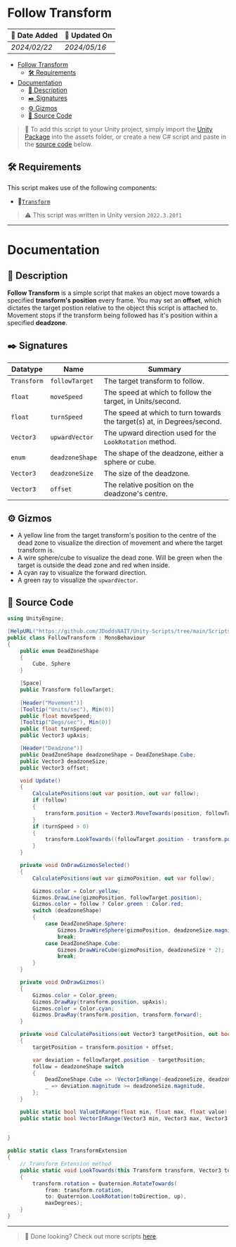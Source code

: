 # Follow Transform

| 📆 Date Added | 📆 Updated On |
|-|-|
|*2024/02/22*|*2024/05/16*|

- [Follow Transform](#follow-transform)
  - [🛠️ Requirements](#️-requirements)
- [Documentation](#documentation)
  - [📖 Description](#-description)
  - [✒️ Signatures](#️-signatures)
  - [⚙️ Gizmos](#️-gizmos)
  - [💾 Source Code](#-source-code)

> :paperclip: To add this script to your Unity project, simply import the [Unity Package](./followTransform.unitypackage) into the assets folder, or create a new C# script and paste in the [source code](#-source-code) below.

## 🛠️ Requirements

This script makes use of the following components:
- :link:[`Transform`][transform]

> :warning: This script was written in Unity version `2022.3.20f1`

---
# Documentation

## 📖 Description
**Follow Transform** is a simple script that makes an object move towards a specified **transform's position** every frame. You may set an **offset**, which dictates the target postion relative to the object this script is attached to. Movement stops if the transform being followed has it's position within a specified **deadzone**.

## ✒️ Signatures

| Datatype | Name | Summary |
|-|-|-|
| `Transform` | `followTarget` | The target transform to follow. |
| `float` | `moveSpeed` | The speed at which to follow the target, in Units/second. |
| `float` | `turnSpeed` | The speed at which to turn towards the target(s) at, in Degrees/second. |
| `Vector3` | `upwardVector` | The upward direction used for the `LookRotation` method. |
| `enum` | `deadzoneShape` | The shape of the deadzone, either a sphere or cube. |
| `Vector3` | `deadzoneSize` | The size of the deadzone. |
| `Vector3` | `offset` | The relative position on the deadzone's centre. |

## ⚙️ Gizmos
- A yellow line from the target transform's position to the centre of the dead zone to visualize the direction of movement and where the target transform is.  
- A wire sphere/cube to visualize the dead zone. Will be green when the target is outside the dead zone and red when inside.
- A cyan ray to visualize the forward direction.
- A green ray to visualize the `upwardVector`.

## 💾 Source Code
``` cs
using UnityEngine;

[HelpURL("https://github.com/JDoddsNAIT/Unity-Scripts/tree/main/Scripts/Follow-Transform")]
public class FollowTransform : MonoBehaviour
{
    public enum DeadZoneShape
    {
        Cube, Sphere
    }

    [Space]
    public Transform followTarget;
    
    [Header("Movement")]
    [Tooltip("Units/sec"), Min(0)]
    public float moveSpeed;
    [Tooltip("Degs/sec"), Min(0)]
    public float turnSpeed;
    public Vector3 upAxis;

    [Header("Deadzone")]
    public DeadZoneShape deadzoneShape = DeadZoneShape.Cube;
    public Vector3 deadzoneSize;
    public Vector3 offset;

    void Update()
    {
        CalculatePositions(out var position, out var follow);
        if (follow)
        {
            transform.position = Vector3.MoveTowards(position, followTarget.position, moveSpeed * Time.deltaTime) - offset;
        }
        if (turnSpeed > 0)
        {
            transform.LookTowards((followTarget.position - transform.position).normalized, upAxis, turnSpeed * Time.deltaTime);
        }
    }

    private void OnDrawGizmosSelected()
    {
        CalculatePositions(out var gizmoPosition, out var follow);

        Gizmos.color = Color.yellow;
        Gizmos.DrawLine(gizmoPosition, followTarget.position);
        Gizmos.color = follow ? Color.green : Color.red;
        switch (deadzoneShape)
        {
            case DeadZoneShape.Sphere:
                Gizmos.DrawWireSphere(gizmoPosition, deadzoneSize.magnitude);
                break;
            case DeadZoneShape.Cube:
                Gizmos.DrawWireCube(gizmoPosition, deadzoneSize * 2);
                break;
        }
    }

    private void OnDrawGizmos()
    {
        Gizmos.color = Color.green;
        Gizmos.DrawRay(transform.position, upAxis);
        Gizmos.color = Color.cyan;
        Gizmos.DrawRay(transform.position, transform.forward);
    }

    private void CalculatePositions(out Vector3 targetPosition, out bool follow)
    {
        targetPosition = transform.position + offset;

        var deviation = followTarget.position - targetPosition;
        follow = deadzoneShape switch
        {
            DeadZoneShape.Cube => !VectorInRange(-deadzoneSize, deadzoneSize, deviation),
            _ => deviation.magnitude >= deadzoneSize.magnitude,
        };
    }

    public static bool ValueInRange(float min, float max, float value) => value >= min && value <= max;
    public static bool VectorInRange(Vector3 min, Vector3 max, Vector3 value) => ValueInRange(min.x, max.x, value.x)
                                                                          && ValueInRange(min.y, max.y, value.y)
                                                                          && ValueInRange(min.z, max.z, value.z);
}

public static class TransformExtension
{
    // Transform Extension method
    public static void LookTowards(this Transform transform, Vector3 toDirection, Vector3 up, float maxDegrees)
    {
        transform.rotation = Quaternion.RotateTowards(
            from: transform.rotation,
            to: Quaternion.LookRotation(toDirection, up),
            maxDegrees);
    }
}

```
---
> :paperclip: Done looking? Check out more scripts [here](../).

[transform]: https://docs.unity3d.com/ScriptReference/Transform.html
